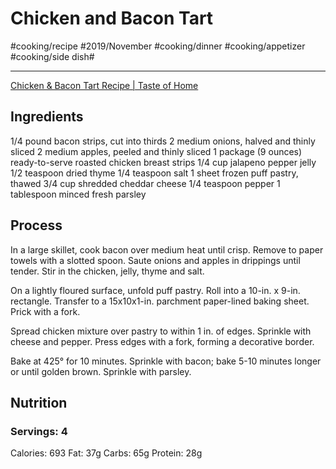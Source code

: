 # Chicken and Bacon Tart
#cooking/recipe #2019/November #cooking/dinner #cooking/appetizer #cooking/side dish#
- - - -
[Chicken & Bacon Tart Recipe | Taste of Home](https://www.tasteofhome.com/recipes/chicken-bacon-tart/)

## Ingredients
1/4 pound bacon strips, cut into thirds
2 medium onions, halved and thinly sliced
2 medium apples, peeled and thinly sliced
1 package (9 ounces) ready-to-serve roasted chicken breast strips
1/4 cup jalapeno pepper jelly
1/2 teaspoon dried thyme
1/4 teaspoon salt
1 sheet frozen puff pastry, thawed
3/4 cup shredded cheddar cheese
1/4 teaspoon pepper
1 tablespoon minced fresh parsley

## Process
In a large skillet, cook bacon over medium heat until crisp. Remove to paper towels with a slotted spoon. Saute onions and apples in drippings until tender. Stir in the chicken, jelly, thyme and salt.

On a lightly floured surface, unfold puff pastry. Roll into a 10-in. x 9-in. rectangle. Transfer to a 15x10x1-in. parchment paper-lined baking sheet. Prick with a fork.

Spread chicken mixture over pastry to within 1 in. of edges. Sprinkle with cheese and pepper. Press edges with a fork, forming a decorative border.

Bake at 425° for 10 minutes. Sprinkle with bacon; bake 5-10 minutes longer or until golden brown. Sprinkle with parsley.

## Nutrition
### Servings: 4
Calories: 693
Fat: 37g
Carbs: 65g
Protein: 28g